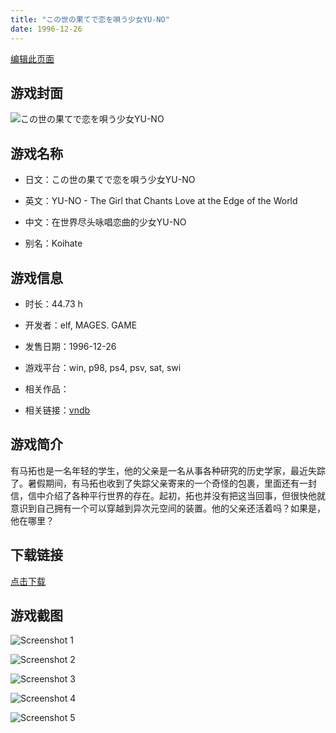 ```yaml
---
title: "この世の果てで恋を唄う少女YU-NO"
date: 1996-12-26
---
```

[编辑此页面](https://github.com/ACG-3/ADV3-source/blob/main/source/_posts/games/%E3%81%93%E3%81%AE%E4%B8%96%E3%81%AE%E6%9E%9C%E3%81%A6%E3%81%A7%E6%81%8B%E3%82%92%E5%94%84%E3%81%86%E5%B0%91%E5%A5%B3YU-NO.md)

## 游戏封面

![この世の果てで恋を唄う少女YU-NO](https%3A//pan.timero.xyz/onedrive/img_lib_001/%E3%81%93%E3%81%AE%E4%B8%96%E3%81%AE%E6%9E%9C%E3%81%A6%E3%81%A7%E6%81%8B%E3%82%92%E5%94%84%E3%81%86%E5%B0%91%E5%A5%B3YU-NO_cover.avif)


## 游戏名称

- 日文：この世の果てで恋を唄う少女YU-NO
- 英文：YU-NO - The Girl that Chants Love at the Edge of the World
- 中文：在世界尽头咏唱恋曲的少女YU-NO

- 别名：Koihate


## 游戏信息

- 时长：44.73 h
- 开发者：elf, MAGES. GAME
- 发售日期：1996-12-26
- 游戏平台：win, p98, ps4, psv, sat, swi
- 相关作品：

- 相关链接：[vndb](https://vndb.org/v1377)


## 游戏简介

有马拓也是一名年轻的学生，他的父亲是一名从事各种研究的历史学家，最近失踪了。暑假期间，有马拓也收到了失踪父亲寄来的一个奇怪的包裹，里面还有一封信，信中介绍了各种平行世界的存在。起初，拓也并没有把这当回事，但很快他就意识到自己拥有一个可以穿越到异次元空间的装置。他的父亲还活着吗？如果是，他在哪里？




## 下载链接

[点击下载](https://pan.timero.xyz/onedrive/adv_lib_001/%E3%81%93%E3%81%AE%E4%B8%96%E3%81%AE%E6%9E%9C%E3%81%A6%E3%81%A7%E6%81%8B%E3%82%92%E5%94%84%E3%81%86%E5%B0%91%E5%A5%B3YU-NO)


## 游戏截图


![Screenshot 1](https%3A//pan.timero.xyz/onedrive/img_lib_001/%E3%81%93%E3%81%AE%E4%B8%96%E3%81%AE%E6%9E%9C%E3%81%A6%E3%81%A7%E6%81%8B%E3%82%92%E5%94%84%E3%81%86%E5%B0%91%E5%A5%B3YU-NO_Screenshot_1.avif)

![Screenshot 2](https%3A//pan.timero.xyz/onedrive/img_lib_001/%E3%81%93%E3%81%AE%E4%B8%96%E3%81%AE%E6%9E%9C%E3%81%A6%E3%81%A7%E6%81%8B%E3%82%92%E5%94%84%E3%81%86%E5%B0%91%E5%A5%B3YU-NO_Screenshot_2.avif)

![Screenshot 3](https%3A//pan.timero.xyz/onedrive/img_lib_001/%E3%81%93%E3%81%AE%E4%B8%96%E3%81%AE%E6%9E%9C%E3%81%A6%E3%81%A7%E6%81%8B%E3%82%92%E5%94%84%E3%81%86%E5%B0%91%E5%A5%B3YU-NO_Screenshot_3.avif)

![Screenshot 4](https%3A//pan.timero.xyz/onedrive/img_lib_001/%E3%81%93%E3%81%AE%E4%B8%96%E3%81%AE%E6%9E%9C%E3%81%A6%E3%81%A7%E6%81%8B%E3%82%92%E5%94%84%E3%81%86%E5%B0%91%E5%A5%B3YU-NO_Screenshot_4.avif)

![Screenshot 5](https%3A//pan.timero.xyz/onedrive/img_lib_001/%E3%81%93%E3%81%AE%E4%B8%96%E3%81%AE%E6%9E%9C%E3%81%A6%E3%81%A7%E6%81%8B%E3%82%92%E5%94%84%E3%81%86%E5%B0%91%E5%A5%B3YU-NO_Screenshot_5.avif)


